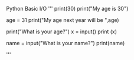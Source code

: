 Python Basic I/O
'''
print(30)
print("My age is 30")

age = 31
print("My age next year will be ",age)

print("What is your age?")
x = input()
print (x)

name = input("What is your name?")
print(name)

'''
